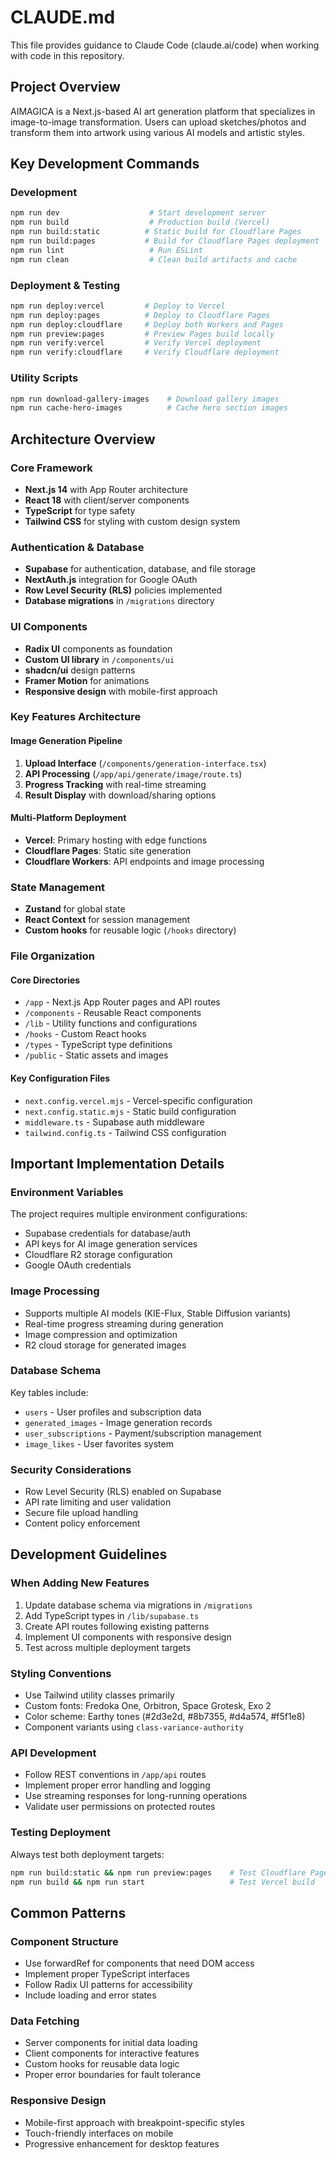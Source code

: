 # CLAUDE.md

This file provides guidance to Claude Code (claude.ai/code) when working with code in this repository.

## Project Overview

AIMAGICA is a Next.js-based AI art generation platform that specializes in image-to-image transformation. Users can upload sketches/photos and transform them into artwork using various AI models and artistic styles.

## Key Development Commands

### Development
```bash
npm run dev                    # Start development server
npm run build                  # Production build (Vercel)
npm run build:static          # Static build for Cloudflare Pages
npm run build:pages           # Build for Cloudflare Pages deployment
npm run lint                   # Run ESLint
npm run clean                  # Clean build artifacts and cache
```

### Deployment & Testing
```bash
npm run deploy:vercel         # Deploy to Vercel
npm run deploy:pages          # Deploy to Cloudflare Pages
npm run deploy:cloudflare     # Deploy both Workers and Pages
npm run preview:pages         # Preview Pages build locally
npm run verify:vercel         # Verify Vercel deployment
npm run verify:cloudflare     # Verify Cloudflare deployment
```

### Utility Scripts
```bash
npm run download-gallery-images    # Download gallery images
npm run cache-hero-images          # Cache hero section images
```

## Architecture Overview

### Core Framework
- **Next.js 14** with App Router architecture
- **React 18** with client/server components
- **TypeScript** for type safety
- **Tailwind CSS** for styling with custom design system

### Authentication & Database
- **Supabase** for authentication, database, and file storage
- **NextAuth.js** integration for Google OAuth
- **Row Level Security (RLS)** policies implemented
- **Database migrations** in `/migrations` directory

### UI Components
- **Radix UI** components as foundation
- **Custom UI library** in `/components/ui`
- **shadcn/ui** design patterns
- **Framer Motion** for animations
- **Responsive design** with mobile-first approach

### Key Features Architecture

#### Image Generation Pipeline
1. **Upload Interface** (`/components/generation-interface.tsx`)
2. **API Processing** (`/app/api/generate/image/route.ts`)
3. **Progress Tracking** with real-time streaming
4. **Result Display** with download/sharing options

#### Multi-Platform Deployment
- **Vercel**: Primary hosting with edge functions
- **Cloudflare Pages**: Static site generation
- **Cloudflare Workers**: API endpoints and image processing

### State Management
- **Zustand** for global state
- **React Context** for session management
- **Custom hooks** for reusable logic (`/hooks` directory)

### File Organization

#### Core Directories
- `/app` - Next.js App Router pages and API routes
- `/components` - Reusable React components
- `/lib` - Utility functions and configurations
- `/hooks` - Custom React hooks
- `/types` - TypeScript type definitions
- `/public` - Static assets and images

#### Key Configuration Files
- `next.config.vercel.mjs` - Vercel-specific configuration
- `next.config.static.mjs` - Static build configuration
- `middleware.ts` - Supabase auth middleware
- `tailwind.config.ts` - Tailwind CSS configuration

## Important Implementation Details

### Environment Variables
The project requires multiple environment configurations:
- Supabase credentials for database/auth
- API keys for AI image generation services
- Cloudflare R2 storage configuration
- Google OAuth credentials

### Image Processing
- Supports multiple AI models (KIE-Flux, Stable Diffusion variants)
- Real-time progress streaming during generation
- Image compression and optimization
- R2 cloud storage for generated images

### Database Schema
Key tables include:
- `users` - User profiles and subscription data
- `generated_images` - Image generation records
- `user_subscriptions` - Payment/subscription management
- `image_likes` - User favorites system

### Security Considerations
- Row Level Security (RLS) enabled on Supabase
- API rate limiting and user validation
- Secure file upload handling
- Content policy enforcement

## Development Guidelines

### When Adding New Features
1. Update database schema via migrations in `/migrations`
2. Add TypeScript types in `/lib/supabase.ts`
3. Create API routes following existing patterns
4. Implement UI components with responsive design
5. Test across multiple deployment targets

### Styling Conventions
- Use Tailwind utility classes primarily
- Custom fonts: Fredoka One, Orbitron, Space Grotesk, Exo 2
- Color scheme: Earthy tones (#2d3e2d, #8b7355, #d4a574, #f5f1e8)
- Component variants using `class-variance-authority`

### API Development
- Follow REST conventions in `/app/api` routes
- Implement proper error handling and logging
- Use streaming responses for long-running operations
- Validate user permissions on protected routes

### Testing Deployment
Always test both deployment targets:
```bash
npm run build:static && npm run preview:pages    # Test Cloudflare Pages
npm run build && npm run start                   # Test Vercel build
```

## Common Patterns

### Component Structure
- Use forwardRef for components that need DOM access
- Implement proper TypeScript interfaces
- Follow Radix UI patterns for accessibility
- Include loading and error states

### Data Fetching
- Server components for initial data loading
- Client components for interactive features
- Custom hooks for reusable data logic
- Proper error boundaries for fault tolerance

### Responsive Design
- Mobile-first approach with breakpoint-specific styles
- Touch-friendly interfaces on mobile
- Progressive enhancement for desktop features